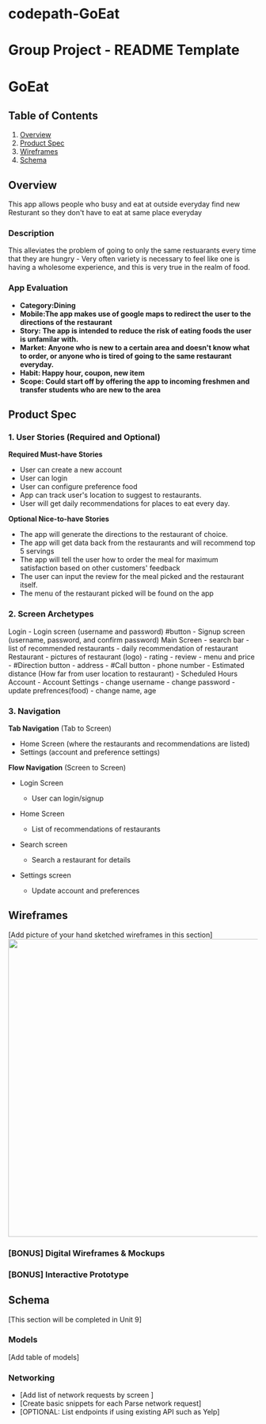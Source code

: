 # codepath-GoEat

Group Project - README Template
===

# GoEat

## Table of Contents
1. [Overview](#Overview)
1. [Product Spec](#Product-Spec)
1. [Wireframes](#Wireframes)
2. [Schema](#Schema)

## Overview

This app allows people who busy and eat at outside everyday find new Resturant so they don't have to eat at same place everyday


### Description

This alleviates the problem of going to only the same restuarants every time that they are hungry - Very often variety is necessary to feel like one is having a wholesome experience, and this is very true in the realm of food.

### App Evaluation

- **Category:Dining**
- **Mobile:The app makes use of google maps to redirect the user to the directions of the restaurant**
- **Story: The app is intended to reduce the risk of eating foods the user is unfamilar with.**
- **Market: Anyone who is new to a certain area and doesn't know what to order, or anyone who is tired of going to the same restaurant everyday.**
- **Habit: Happy hour, coupon, new item**
- **Scope: Could start off by offering the app to incoming freshmen and transfer students who are new to the area**

## Product Spec

### 1. User Stories (Required and Optional)

**Required Must-have Stories**

* User can create a new account
* User can login
* User can configure preference food 
* App can track user's location to suggest to restaurants. 
* User will get daily recommendations for places to eat every day.

**Optional Nice-to-have Stories**

* The app will generate the directions to the restaurant of choice.
* The app will get data back from the restaurants and will recommend top 5 servings
* The app will tell the user how to order the meal for maximum satisfaction based on other customers' feedback
* The user can input the review for the meal picked and the restaurant itself.
* The menu of the restaurant picked will be found on the app

### 2. Screen Archetypes

Login
        - Login screen (username and password) #button
        - Signup screen (username, password, and confirm password)
    Main Screen
        - search bar
        - list of recommended restaurants
        - daily recommendation of restaurant
    Restaurant
        - pictures of restaurant (logo) 
        - rating
        - review
        - menu and price
        - #Direction button - address
        - #Call button - phone number
        - Estimated distance (How far from user location to restaurant)
        - Scheduled Hours
    Account
        - Account Settings
            - change username
            - change password
            - update prefrences(food)
            - change name, age

### 3. Navigation

**Tab Navigation** (Tab to Screen)

* Home Screen (where the restaurants and recommendations are listed)
* Settings (account and preference settings)


**Flow Navigation** (Screen to Screen)

* Login Screen
   * User can login/signup
  
* Home Screen
   * List of recommendations of restaurants
* Search screen
   * Search a restaurant for details
* Settings screen
   * Update account and preferences

## Wireframes
[Add picture of your hand sketched wireframes in this section]
<img src="https://balsamiq.cloud/silbali/pnudg0o/r2278" width=600>

### [BONUS] Digital Wireframes & Mockups

### [BONUS] Interactive Prototype

## Schema 
[This section will be completed in Unit 9]
### Models
[Add table of models]
### Networking
- [Add list of network requests by screen ]
- [Create basic snippets for each Parse network request]
- [OPTIONAL: List endpoints if using existing API such as Yelp]
